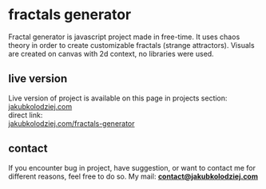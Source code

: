 # fractals generator
Fractal generator is javascript project made in free-time. It uses chaos theory in order to create customizable fractals (strange attractors). Visuals are created on canvas with 2d context, no libraries were used.

## live version
Live version of project is available on this page in projects section:\
[jakubkolodziej.com](jakubkolodziej.com 'homepage')\
direct link:\
[jakubkolodziej.com/fractals-generator](jakubkolodziej.com/fractals-generator 'direct project link')

## contact
If you encounter bug in project, have suggestion, or want to contact me for different reasons, feel free to do so.
My mail: **contact@jakubkolodziej.com**
